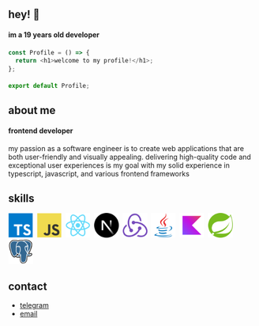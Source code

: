 ## hey! 👋

#### im a 19 years old developer

```typescript
const Profile = () => {
  return <h1>welcome to my profile!</h1>;
};

export default Profile;
```

## about me

#### frontend developer

my passion as a software engineer is to create web applications that are both user-friendly and visually appealing. delivering high-quality code and exceptional user experiences is my goal with my solid experience in typescript, javascript, and various frontend frameworks

## skills

<p>
<a href="https://www.typescriptlang.org/"><img src="https://github.com/devicons/devicon/blob/master/icons/typescript/typescript-original.svg" title="Typescript" alt="Typescript" width="50" height="50"/></a>&nbsp;
<a href="https://developer.mozilla.org/docs/Web/JavaScript"><img src="https://github.com/devicons/devicon/blob/master/icons/javascript/javascript-original.svg" title="Javascript" alt="Javascript" width="50" height="50"/></a>&nbsp;
<a href="https://react.dev/"><img src="https://github.com/devicons/devicon/blob/master/icons/react/react-original.svg" title="React" alt="React" width="50" height="50"/></a>&nbsp;
<a href="https://nextjs.org/"><img src="https://github.com/devicons/devicon/blob/master/icons/nextjs/nextjs-original.svg" title="Next" alt="Next" width="50" height="50"/></a>&nbsp;
<a href="https://redux.js.org/"><img src="https://github.com/devicons/devicon/blob/master/icons/redux/redux-original.svg" title="Redux" alt="Redux" width="50" height="50"/></a>&nbsp;
<a href="https://www.java.com/"><img src="https://github.com/devicons/devicon/blob/master/icons/java/java-original.svg" title="Java" alt="Java " width="50" height="50"/></a>&nbsp;
<a href="https://kotlinlang.org/"><img src="https://github.com/devicons/devicon/blob/master/icons/kotlin/kotlin-original.svg" title="Kotlin" alt="Kotlin" width="50" height="50"/></a>&nbsp;
<a href="https://spring.io/"><img src="https://github.com/devicons/devicon/blob/master/icons/spring/spring-original.svg"  title="Spring" alt="Spring" width="50" height="50"/></a>&nbsp;
<a href="https://www.postgresql.org/"><img src="https://github.com/devicons/devicon/blob/master/icons/postgresql/postgresql-original.svg" title="Postgresql" alt="Postgresql" width="50" height="50"/></a>&nbsp;
</p>

## contact

- [telegram](https://t.me/xennaska)
- [email](mailto:vanya.tar@gmail.com)
